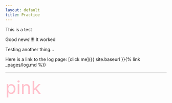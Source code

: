 ```yaml
---
layout: default
title: Practice
---
```


This is a test  
  
Good news!!!! It worked  

Testing another thing...
  
Here is a link to the log page: [click me]({{ site.baseurl }}{% link _pages/log.md %})  

---
<span style="color:pink; font-size:4em;">pink</span>
